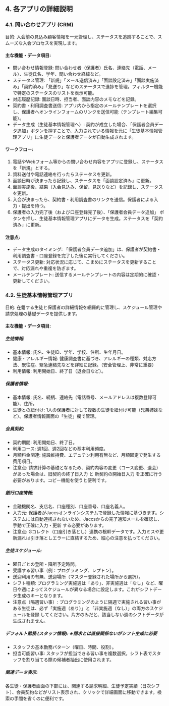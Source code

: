 ## 4. 各アプリの詳細説明

### 4.1. 問い合わせアプリ (CRM)
目的: 入会前の見込み顧客情報を一元管理し、ステータスを追跡することで、スムーズな入会プロセスを実現します。

#### 主な機能・データ項目:
- 問い合わせ情報登録: 問い合わせ者（保護者）氏名、連絡先（電話、メール）、生徒氏名、学年、問い合わせ経緯など。
- ステータス管理: 「新規」「メール送信済み」「面談設定済み」「面談実施済み」「契約済み」「見送り」などのステータスで進捗を管理。フィルター機能で特定のステータスのリストを表示可能。
- 対応履歴記録: 面談日時、担当者、面談内容のメモなどを記録。
- 契約書・利用調査書送信: アプリ内から指定のメールテンプレートを選択し、保護者へオンラインフォームのリンクを送信可能（テンプレート編集可能）。
- データ生成（生徒基本情報管理へ）: 契約が成立した場合、「保護者会員データ追加」ボタンを押すことで、入力されている情報を元に「生徒基本情報管理アプリ」に生徒データと保護者データが自動生成されます。

#### ワークフロー:
1. 電話やWebフォーム等からの問い合わせ内容をアプリに登録し、ステータスを「新規」とする。
2. 資料送付や電話連絡を行ったらステータスを更新。
3. 面談日時が決まったら記録し、ステータスを「面談設定済み」に更新。
4. 面談実施後、結果（入会見込み、保留、見送りなど）を記録し、ステータスを更新。
5. 入会が決まったら、契約書・利用調査書のリンクを送信。保護者による入力・提出を待つ。
6. 保護者の入力完了後（および口座登録完了後）、「保護者会員データ追加」 ボタンを押し、生徒基本情報管理アプリにデータを生成。ステータスを「契約済み」に更新。

#### 注意点:
- データ生成のタイミング: 「保護者会員データ追加」は、保護者が契約書・利用調査書・口座登録を完了した後に実行してください。
- ステータス更新: 対応状況に応じて、こまめにステータスを更新することで、対応漏れや重複を防ぎます。
- メールテンプレート: 送信するメールテンプレートの内容は定期的に確認・更新してください。

### 4.2. 生徒基本情報管理アプリ
目的: 在籍する生徒と保護者の詳細情報を網羅的に管理し、スケジュール管理や請求処理の基礎データを提供します。

#### 主な機能・データ項目:
##### 生徒情報:
- 基本情報: 氏名、生徒ID、学年、学校、住所、生年月日。
- 健康・アレルギー情報: 健康調査書に基づき、アレルギーの種類、対応方法、既往症、緊急連絡先などを詳細に記録。（安全管理上、非常に重要）
- 利用情報: 利用開始日、終了日（退会日など）。

##### 保護者情報:
- 基本情報: 氏名、続柄、連絡先（電話番号、メールアドレスは複数登録可能）、住所。
- 生徒との紐付け: 1人の保護者に対して複数の生徒を紐付け可能（兄弟姉妹など）。保護者情報画面の「生徒」欄で管理。

##### 会員契約:
- 契約期間: 利用開始日、終了日。
- 利用コース: 週1回、週2回などの基本利用頻度。
- 月額料金関連: 施設維持費、エデュテン利用有無など、月額固定で発生する費用項目。
- 注意点: 請求計算の基礎となるため、契約内容の変更（コース変更、退会）があった場合は、旧契約の終了日入力 と 新契約の開始日入力 を正確に行う必要があります。コピー機能を使うと便利です。

##### 銀行口座情報:
- 金融機関名、支店名、口座種別、口座番号、口座名義人。
- 入力元: 保護者がJaccsオンラインシステムで登録した情報に基づきます。システムには自動連携されないため、Jaccsからの完了通知メールを確認し、手動で正確に入力・更新 する必要があります。
- 注意点: Gコレクト（口座引き落とし）連携の根幹データです。入力ミスや更新漏れは引き落としエラーに直結するため、細心の注意を払ってください。

##### 生徒スケジュール:
- 曜日ごとの登所・降所予定時間。
- 受講する習い事（例：プログラミング、レプトン）。
- 送迎利用の有無、送迎場所（マスター登録された場所から選択）。
- シフト種類: プログラミング実施週は「あり」、非実施週は「なし」など、曜日や週によってスケジュールが異なる場合に設定します。これがシフトデータ生成のキーとなります。
- 注意点（隔週習い事）: プログラミングのように隔週で実施される習い事がある生徒は、必ず「実施週（あり）」と「非実施週（なし）」の両方のスケジュールを登録 してください。片方のみだと、該当しない週のシフトデータが生成されません。

##### デフォルト勤務 (スタッフ情報): ※請求とは直接関係ないがシフト生成に必要
- スタッフの基本勤務パターン（曜日、時間、役割）。
- 担当可能習い事: スタッフが担当できる習い事を複数選択。シフト表でスタッフを割り当てる際の候補者抽出に使用されます。

##### 関連データ表示: 
各生徒・保護者画面の下部には、関連する請求明細、生徒予定実績（日次シフト）、会員契約などがリスト表示され、クリックで詳細画面に移動できます。検索の手間を省くのに便利です。 